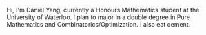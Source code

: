 Hi, I'm Daniel Yang, currently a Honours Mathematics student at the University of Waterloo. I plan to major in a double degree in Pure Mathematics and Combinatorics/Optimization. I also eat cement.
